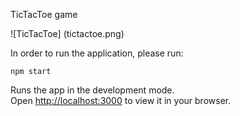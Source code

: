 TicTacToe game

![TicTacToe] (tictactoe.png)

In order to run the application, please run:

`npm start`

Runs the app in the development mode.\
Open [http://localhost:3000](http://localhost:3000) to view it in your browser.
